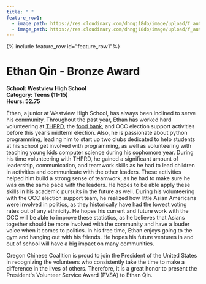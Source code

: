 ```yaml
---
title: " "
feature_row1:
  - image_path: https://res.cloudinary.com/dhngj18do/image/upload/f_auto,q_auto/v1/images/pvsa/2022_Ethan_Qin
  - image_path: https://res.cloudinary.com/dhngj18do/image/upload/f_auto,q_auto/v1/images/activities/year_2022
---
```


{% include feature_row id="feature_row1"%}

# Ethan Qin - Bronze Award

**School: Westview High School**  
**Category: Teens (11-15)**  
**Hours: 52.75**  

Ethan, a junior at Westview High School, has always been inclined to serve his community. Throughout the past year, Ethan has worked hard volunteering at [THPRD](http://www.thprd.org/), the [food bank](https://www.oregonfoodbank.org/), and OCC election support activities before this year’s midterm election. Also, he is passionate about python programming, leading him to start up two clubs dedicated to help students at his school get involved with programming, as well as volunteering with teaching young kids computer science during his sophomore year. During his time volunteering with THPRD, he gained a significant amount of leadership, communication, and teamwork skills as he had to lead children in activities and communicate with the other leaders. These activities helped him build a strong sense of teamwork, as he had to make sure he was on the same pace with the leaders. He hopes to be able apply these skills in his academic pursuits in the future as well. During his volunteering with the OCC election support team, he realized how little Asian Americans were involved in politics, as they historically have had the lowest voting rates out of any ethnicity. He hopes his current and future work with the OCC will be able to improve these statistics, as he believes that Asians together should be more involved with the community and have a louder voice when it comes to politics. In his free time, Ethan enjoys going to the gym and hanging out with his friends. He hopes his future ventures in and out of school will have a big impact on many communities.

Oregon Chinese Coalition is proud to join the President of the United States in recognizing the volunteers who consistently take the time to make a difference in the lives of others. Therefore, it is a great honor to present the President's Volunteer Service Award (PVSA) to Ethan Qin.
